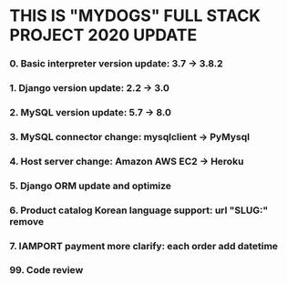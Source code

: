 # THIS IS "MYDOGS" FULL STACK PROJECT 2020 UPDATE

### 0. Basic interpreter version update: 3.7 -> 3.8.2
### 1. Django version update: 2.2 -> 3.0
### 2. MySQL version update: 5.7 -> 8.0
### 3. MySQL connector change: mysqlclient -> PyMysql
### 4. Host server change: Amazon AWS EC2 -> Heroku
### 5. Django ORM update and optimize
### 6. Product catalog Korean language support: url "SLUG:" remove
### 7. IAMPORT payment more clarify: each order add datetime

### 99. Code review